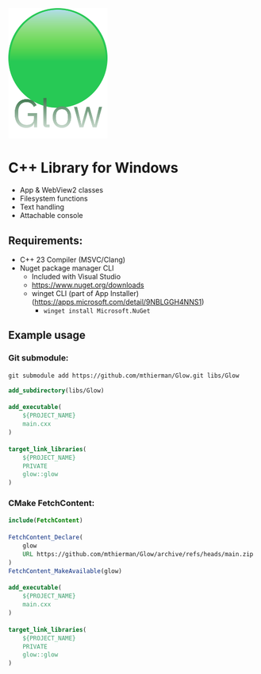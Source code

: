 <img src="./data/banner.svg" width="200">

# C++ Library for Windows

-   App & WebView2 classes
-   Filesystem functions
-   Text handling
-   Attachable console

## Requirements:

-   C++ 23 Compiler (MSVC/Clang)
-   Nuget package manager CLI
    -   Included with Visual Studio
    -   https://www.nuget.org/downloads
    -   winget CLI (part of App Installer) (https://apps.microsoft.com/detail/9NBLGGH4NNS1)
        -   `winget install Microsoft.NuGet`

## Example usage

### Git submodule:

```pwsh
git submodule add https://github.com/mthierman/Glow.git libs/Glow
```

```cmake
add_subdirectory(libs/Glow)

add_executable(
    ${PROJECT_NAME}
    main.cxx
)

target_link_libraries(
    ${PROJECT_NAME}
    PRIVATE
    glow::glow
)
```

### CMake FetchContent:

```cmake
include(FetchContent)

FetchContent_Declare(
    glow
    URL https://github.com/mthierman/Glow/archive/refs/heads/main.zip
)
FetchContent_MakeAvailable(glow)

add_executable(
    ${PROJECT_NAME}
    main.cxx
)

target_link_libraries(
    ${PROJECT_NAME}
    PRIVATE
    glow::glow
)
```
